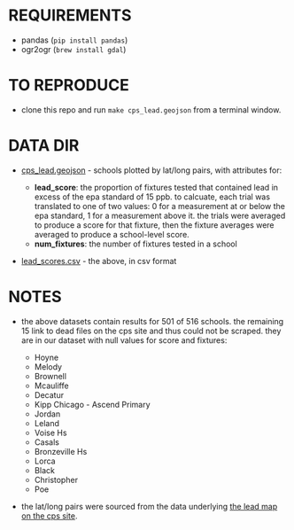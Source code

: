 # REQUIREMENTS
* pandas (`pip install pandas`)
* ogr2ogr (`brew install gdal`) 

# TO REPRODUCE
* clone this repo and run `make cps_lead.geojson` from a terminal window.

# DATA DIR

* [cps_lead.geojson](https://github.com/datamade/chicago-lead/blob/master/assets/chi-schools-lead-results/make_scores/cps_lead.geojson) - schools plotted by lat/long pairs, with attributes for:
  * **lead_score**: the proportion of fixtures tested that contained lead in excess of the epa standard of 15 ppb. to calcuate, each trial was translated to one of two values: 0 for a measurement at or below the epa standard, 1 for a measurement above it. the trials were averaged to produce a score for that fixture, then the fixture averages were averaged to produce a school-level score.
  * **num_fixtures**: the number of fixtures tested in a school
  
* [lead_scores.csv](https://github.com/datamade/chicago-lead/blob/master/assets/chi-schools-lead-results/make_scores/lead_scores.csv) - the above, in csv format

# NOTES

* the above datasets contain results for 501 of 516 schools. the remaining 15 link to dead files on the cps site and thus could not be scraped. they are in our dataset with null values for score and fixtures:

  * Hoyne
  * Melody
  * Brownell
  * Mcauliffe
  * Decatur
  * Kipp Chicago - Ascend Primary
  * Jordan
  * Leland
  * Voise Hs
  * Casals
  * Bronzeville Hs
  * Lorca
  * Black
  * Christopher
  * Poe
  
* the lat/long pairs were sourced from the data underlying [the lead map on the cps site](http://cps.edu/Pages/LeadTesting.aspx).
